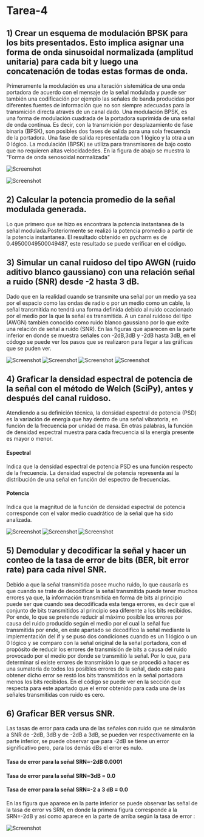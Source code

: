 # Tarea-4

 ## 1) Crear un esquema de modulación BPSK para los bits presentados. Esto implica asignar una forma de onda sinusoidal normalizada (amplitud unitaria) para cada bit y luego una concatenación de todas estas formas de onda.
 
 Primeramente la modulación es una alteración sistemática de una onda portadora de acuerdo con el mensaje de la señal modulada y puede ser también una codificación
 por ejemplo las señales de banda producidas por diferentes fuentes de información que no son siempre adecuadas para la transmición directa através de un canal dado.
 Una modulación BPSK, es una forma de modulación cuadrada de la portadora suprimida de una señal de onda continua. Es decir, con la transmición por desplazamiento de fase 
 binaria (BPSK), son posibles dos fases de salida para una sola frecuencia de la portadora. Una fase de salida representada con 1 lógico y la otra a un 0 lógico. La modulación (BPSK) se utiliza para transmisores de bajo costo que no requieren altas velocidadedes.
En la figura de abajo se muestra la "Forma de onda senosoidal normalizada"

![Screenshot](ondaportadora.png)

![Screenshot](modulada.png)

## 2)  Calcular la potencia promedio de la señal modulada generada.

Lo que primero que se hizo es encontrara la potencia instantanea de la señal modulada.Posteriormente se realizó la potencia promedio a partir de la potencia instantanea.
El resultado obtenido en pycharm es de 0.49500049500049487, este resultado se puede verificar en el código.

## 3)  Simular un canal ruidoso del tipo AWGN (ruido aditivo blanco gaussiano) con una relación señal a ruido (SNR) desde -2 hasta 3 dB.

Dado que en la realidad cuando se transmite una señal por un medio ya sea por el espacio como las ondas de radio o por un medio como un cable, la señal transmitida no tendrá una forma definida debido al ruido ocacionado por el medio por la que la señal es transmitida. A un canal ruidoso del tipo (AWGN) también conocido como ruido blanco gaussiano por lo que exite una relación de señal a ruido (SNR). En las figuras que aparecen en la parte inferior en donde se muestra señales con -2dB,3dB y -2dB hasta 3dB, en el códogo se puede ver los pasos que se realizaron para llegar a las gráficas que se puden ver.

![Screenshot](PDEantescanalruidoso.png)
![Screenshot](Señalrecibida-2dB.png)
![Screenshot](Señalrecibida3dB.png)
![Screenshot](Señalrecibida-2-3dB.png)

## 4)  Graficar la densidad espectral de potencia de la señal con el método de Welch (SciPy), antes y después del canal ruidoso.

Atendiendo a su definición técnica, la densidad espectral de potencia (PSD) es la variación de energía que hay dentro de una señal vibratoria, en función de la frecuencia por unidad de masa. En otras palabras, la función de densidad espectral muestra para cada frecuencia si la energía presente es mayor o menor.
#### Espectral  
Indica que la densidad espectral de potencia PSD es una función respecto de la frecuencia. La densidad espectral de potencia representa así la distribución de una señal en función del espectro de frecuencias. 
#### Potencia 
Indica que la magnitud de la función de densidad espectral de potencia corresponde con el valor medio cuadrático de la señal que ha sido analizada. 

![Screenshot](PDEdespuescanalruidosoSRN=-2dB.png)
![Screenshot](PDEdespuescanalruidosoSRN=3dB.png)
![Screenshot](PDEdespuescanalruidosoSRN=-2dBa3dB.png)

## 5) Demodular y decodificar la señal y hacer un conteo de la tasa de error de bits (BER, bit error rate) para cada nivel SNR.

Debido a que la señal transmitida posee mucho ruido, lo que causaría es que cuando se trate de decodificar la señal transmitida puede tener muchos errores ya que, la información transmitida en forma de bits al principio puede ser que cuando sea decodificada esta tenga errores, es decir que el conjunto de bits transmitidos al principio sea diferente a los bits recibidos. Por ende, lo que se pretende reducir al máximo posible los errores por causa del ruido producido según el medio por el cual la señal fue transmitida por ende, en este apartado se decodifico la señal mediante la implementación del if y se puso dos condiciones cuando es un 1 lógico o un 0 lógico y se comparo con la señal original de la señal portadora, con el propósito de reducir los errores de transmisión de bits a causa del ruido provocado por el medio por donde se transmitió la señal. 
Por lo que, para determinar si existe errores de transmisión lo que se procedió a hacer es una sumatoria de todos los posibles errores de la señal, dado esto para obtener dicho error se restó los bits transmitidos en la señal portadora menos los bits recibidos. En el código se puede ver en la sección que respecta para este apartado que el error obtenido para cada una de las señales transmitidas con ruido es cero.




## 6)  Graficar BER versus SNR.
Las tasas de error para cada una de las señales con ruido que se simularón a SNR de -2dB, 3dB y de -2dB a 3dB, se pueden ver respectivamente en la parte inferior, se puede observar que para -2dB se tiene un error significativo pero, para los demás dBs el error es nulo.

#### Tasa de error para la señal SRN=-2dB 0.0001
#### Tasa de error para la señal SRN=3dB = 0.0
#### Tasa de error para la señal SRN=-2 a 3 dB = 0.0

En las figura que aparece en la parte inferior se puede observar las señal de la tasa de error vs SRN, en donde la primera figura corresponde a la SRN=-2dB y así como aparece en la parte de arriba según la tasa de error :

![Screenshot](BerVsSRN.png)









